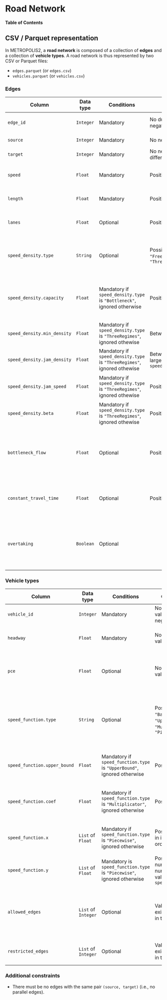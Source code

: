 # Road Network

**Table of Contents**

<!-- toc -->

## CSV / Parquet representation

In METROPOLIS2, a **road network** is composed of a collection of **edges** and a collection of
**vehicle types**.
A road network is thus represented by two CSV or Parquet files:

- `edges.parquet` (or `edges.csv`)
- `vehicles.parquet` (or `vehicles.csv`)

### Edges

| Column | Data type | Conditions | Constraints | Description |
| ------ | --------- | ---------- | ----------- | ----------- |
| `edge_id` | `Integer` | Mandatory | No duplicate value, no negative value | Identifier of the edge (used in some input files and used in the output). |
| `source` | `Integer` | Mandatory | No negative value | Identifier of the source node of the edge. |
| `target` | `Integer` | Mandatory | No negative value, different from `source` | Identifier of the target node of the edge. |
| `speed` | `Float` | Mandatory | Positive number | The base speed on the edge when there is no congestion, in **meters per second**. |
| `length` | `Float` | Mandatory | Positive number | The length of the edge, from source node to target node, **in meters**. |
| `lanes` | `Float` | Optional | Positive number | The number of lanes on the edge (for this edge's direction). The default value is 1. |
| `speed_density.type` | `String` | Optional | Possible values: `"FreeFlow"`, `"Bottleneck"`, `"ThreeRegimes"` | Type of speed-density function used to compute congested travel time. If `null`, the free-flow speed-density function is used. |
| `speed_density.capacity` | `Float` | Mandatory if `speed_density.type` is `"Bottleneck"`, ignored otherwise | Positive number | Capacity of the road's bottleneck when using the bottleneck speed-density function. Value is expressed in meters of vehicle headway per second. |
| `speed_density.min_density` | `Float` | Mandatory if `speed_density.type` is `"ThreeRegimes"`, ignored othewise | Between `0.0` and `1.0` | Edge density below which the speed is equal to free-flow speed. |
| `speed_density.jam_density` | `Float` | Mandatory if `speed_density.type` is `"ThreeRegimes"`, ignored othewise | Between `0.0` and `1.0`, larger than `speed_density.min_density` | Edge density above which the speed is equal to `speed_density.jam_speed`. |
| `speed_density.jam_speed` | `Float` | Mandatory if `speed_density.type` is `"ThreeRegimes"`, ignored othewise | Positive number | Speed at which all the vehicles travel in case of traffic jam, in meters per second. |
| `speed_density.beta` | `Float` | Mandatory if `speed_density.type` is `"ThreeRegimes"`, ignored othewise | Positive number | Parameter to compute the speed in the intermediate congested case. |
| `bottleneck_flow` | `Float` | Optional | Positive number | Maximum incoming and outgoing flow of vehicles at the edge's entry and exit bottlenecks, in **PCE per second**. In `null`, the incoming and outgoing flow capacities are assumed to be infinite. |
| `constant_travel_time` | `Float` | Optional | Positive number | Constant travel-time penalty for each vehicle traveling through the edge, in seconds. If `null`, there is no travel-time penalty. |
| `overtaking` | `Boolean` | Optional | | If `true`, a vehicle that is pending at the end of the edge to enter its outgoing edge is not prevending the following vehicles to access their outgoing edges. Default value is `true`. |


### Vehicle types

| Column | Data type | Conditions | Constraints | Description |
| ------ | --------- | ---------- | ----------- | ----------- |
| `vehicle_id` | `Integer` | Mandatory | No duplicate value, no negative value | Identifier of the vehicle type |
| `headway` | `Float` | Mandatory | Non-negative value | Typical length, in **meters**, between two vehicles, from head to head. |
| `pce` | `Float` | Optional | Non-negative value | Passenger car equivalent of this vehicle type, used to compute bottleneck flows. Default value is 1. |
| `speed_function.type` | `String` | Optional | Possible values: `"Base"`, `"UpperBound"`, `"Multiplicator"`, `"Piecewise"` | Type of the function used to convert from the base edge speed to the vehicle-specific edge speed. If `null`, the base speed is used. |
| `speed_function.upper_bound` | `Float` | Mandatory if `speed_function.type` is `"UpperBound"`, ignored otherwise | Positive number | Maximum speed allowed for the vehicle type, in meters per second. |
| `speed_function.coef` | `Float` | Mandatory if `speed_function.type` is `"Multiplicator"`, ignored otherwise | Positive number | Multiplicator applied to the edge's base speed to compute the vehicle-specific speed. |
| `speed_function.x` | `List` of `Float` | Mandatory if `speed_function.type` is `"Piecewise"`, ignored otherwise | Positive numbers in increasing order | Base speed values, in meters per second, for the piece-wise linear function. |
| `speed_function.y` | `List` of `Float` | Mandatory is `speed_function.type` is `"Piecewise"`, ignored otherwise | Positive numbers, same number of values as `speed_function.x` | Vehicle-specific speed values for the piece-wise linear function. |
| `allowed_edges` | `List` of `Integer` | Optional | Values must be existing `edge_id` in the `edges` file | Indices of the edges that this vehicle type is allowed to take. If `null`, all edges are allowed (unless specificed in `restricted_edges`). |
| `restricted_edges` | `List` of `Integer` | Optional | Values must be existing `edge_id` in the `edges` file | Indices of the edges that this vehicle type cannot take. |


### Additional constraints

- There must be no edges with the same pair `(source, target)` (i.e., no parallel edges).
